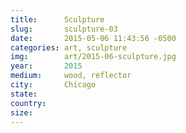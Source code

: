 ```yaml
---
title:  	Sculpture
slug:		sculpture-03
date:   	2015-05-06 11:43:56 -0500
categories: art, sculpture
img:		art/2015-06-sculpture.jpg
year:		2015
medium:		wood, reflector
city:		Chicago
state:
country:
size:
---
```

